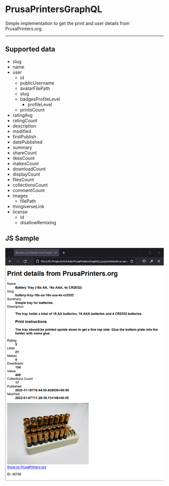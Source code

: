 # PrusaPrintersGraphQL

Simple implementation to get the print and user details from PrusaPrinters.org.

--------------------


## Supported data

* slug
* name
* user
	* id
	* publicUsername
	* avatarFilePath
	* slug
	* badgesProfileLevel
		* profileLevel
	* printsCount
* ratingAvg
* ratingCount
* description
* modified
* firstPublish
* datePublished
* summary
* shareCount
* likesCount
* makesCount
* downloadCount
* displayCount
* filesCount
* collectionsCount
* commentCount
* images
	* filePath
* thingiverseLink
* license
	* id
	* disallowRemixing


## JS Sample
![JS Sample](Screenshot_JS_Sample.png)
